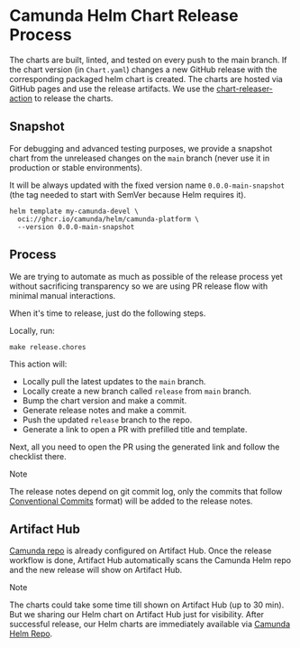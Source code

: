 # Camunda Helm Chart Release Process

The charts are built, linted, and tested on every push to the main branch. If the chart version
(in `Chart.yaml`) changes a new GitHub release with the corresponding packaged helm chart is
created. The charts are hosted via GitHub pages and use the release artifacts. We use the
[chart-releaser-action](https://github.com/helm/chart-releaser-action) to release the charts.

## Snapshot

For debugging and advanced testing purposes, we provide a snapshot chart from the unreleased changes on the `main` branch (never use it in production or stable environments).

It will be always updated with the fixed version name `0.0.0-main-snapshot` (the tag needed to start with SemVer because Helm requires it).

```shell
helm template my-camunda-devel \
  oci://ghcr.io/camunda/helm/camunda-platform \
  --version 0.0.0-main-snapshot
```

## Process

We are trying to automate as much as possible of the release process yet without sacrificing
transparency so we are using PR release flow with minimal manual interactions.

When it's time to release, just do the following steps.

Locally, run:

```shell
make release.chores
```

This action will:

- Locally pull the latest updates to the `main` branch.
- Locally create a new branch called `release` from `main` branch.
- Bump the chart version and make a commit.
- Generate release notes and make a commit.
- Push the updated `release` branch to the repo.
- Generate a link to open a PR with prefilled title and template.

Next, all you need to open the PR using the generated link and follow the checklist there.

> [!NOTE]
>
> The release notes depend on git commit log, only the commits that follow
[Conventional Commits](https://www.conventionalcommits.org/en/v1.0.0/) format) will be added to
the release notes.

## Artifact Hub

[Camunda repo](https://artifacthub.io/packages/search?repo=camunda) is already configured on
Artifact Hub. Once the release workflow is done, Artifact Hub automatically scans the Camunda Helm repo
and the new release will show on Artifact Hub.

> [!NOTE]
>
> The charts could take some time till shown on Artifact Hub (up to 30 min).
> But we sharing our Helm chart on Artifact Hub just for visibility. After successful release,
> our Helm charts are immediately available via [Camunda Helm Repo](https://helm.camunda.io).
